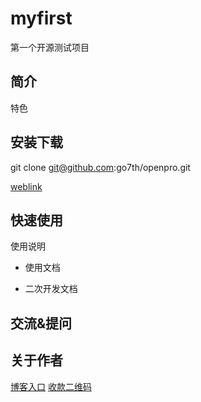 # myfirst

第一个开源测试项目

## 简介

特色

## 安装下载

git clone git@github.com:go7th/openpro.git

[weblink](https://github.com/go7th/openpro)

## 快速使用

使用说明

- 使用文档

- 二次开发文档

## 交流&提问

## 关于作者

   [博客入口](www.wangxinzuopinji.com)
   [收款二维码](www.go7th.top)